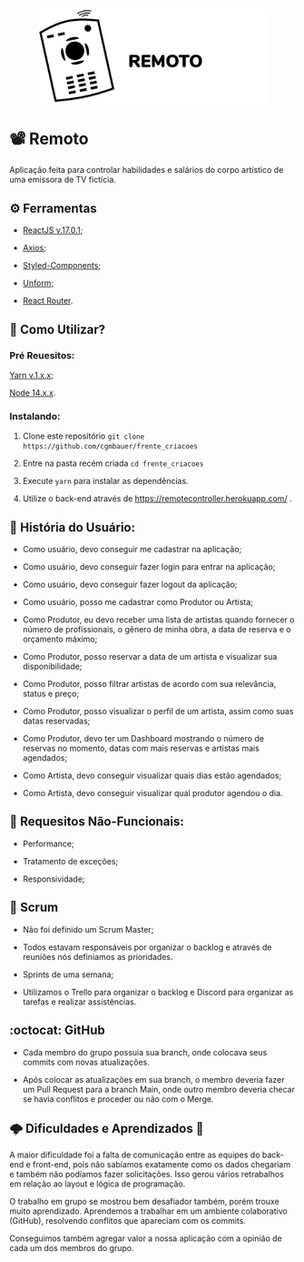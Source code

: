 <p align="center">
  <img src='https://github.com/cgmbauer/assets/blob/master/logo/Remoto.svg' alt='Remoto logo' width="400px" />
</p>


# :film_projector: Remoto

Aplicação feita para controlar habilidades e salários do corpo artístico de uma emissora de TV fictícia.

## :gear: Ferramentas

- [ReactJS v.17.0.1](https://reactjs.org/);

- [Axios](https://github.com/axios/axios);

- [Styled-Components](https://styled-components.com/);

- [Unform](https://github.com/Rocketseat/unform);

- [React Router](https://github.com/ReactTraining/react-router).

## :wrench: Como Utilizar?

### Pré Reuesitos:

[Yarn v.1.x.x](https://classic.yarnpkg.com/en/docs/install);

[Node 14.x.x](https://nodejs.org/en/).

### Instalando:

1. Clone este repositório `git clone https://github.com/cgmbauer/frente_criacoes`

2. Entre na pasta recém criada `cd frente_criacoes`

3. Execute `yarn` para instalar as dependências.

4. Utilize o back-end através de https://remotecontroller.herokuapp.com/ .

## :green_book: História do Usuário:

- Como usuário, devo conseguir me cadastrar na aplicação;

- Como usuário, devo conseguir fazer login para entrar na aplicação;

- Como usuário, devo conseguir fazer logout da aplicação;

- Como usuário, posso me cadastrar como Produtor ou Artista;

- Como Produtor, eu devo receber uma lista de artistas quando fornecer o número de profissionais, o gênero de minha obra, a data de reserva e o orçamento máximo;

- Como Produtor, posso reservar a data de um artista e visualizar sua disponibilidade;

- Como Produtor, posso filtrar artistas de acordo com sua relevância, status e preço;

- Como Produtor, posso visualizar o perfil de um artista, assim como suas datas reservadas;

- Como Produtor, devo ter um Dashboard mostrando o número de reservas no momento, datas com mais reservas e artistas mais agendados;

- Como Artista, devo conseguir visualizar quais dias estão agendados;

- Como Artista, devo conseguir visualizar qual produtor agendou o dia.

## :pushpin: Requesitos Não-Funcionais:

- Performance;

- Tratamento de exceções;

- Responsividade;

## :rugby_football: Scrum

- Não foi definido um Scrum Master;

- Todos estavam responsáveis por organizar o backlog e através de reuniões nós definiamos as prioridades.

- Sprints de uma semana;

- Utilizamos o Trello para organizar o backlog e Discord para organizar as tarefas e realizar assistências.

## :octocat: GitHub

- Cada membro do grupo possuia sua branch, onde colocava seus commits com novas atualizações.

- Após colocar as atualizações em sua branch, o membro deveria fazer um Pull Request para a branch Main, onde outro membro deveria checar se havia conflitos e proceder ou não com o Merge.

## :cloud_with_lightning: Dificuldades e Aprendizados :star2:

A maior dificuldade foi a falta de comunicação entre as equipes do back-end e front-end, pois não sabíamos exatamente como os dados chegariam e também não podíamos fazer solicitações. Isso gerou vários retrabalhos em relação ao layout e lógica de programação.

O trabalho em grupo se mostrou bem desafiador também, porém trouxe muito aprendizado. Aprendemos a trabalhar em um ambiente colaborativo (GitHub), resolvendo conflitos que apareciam com os commits.

Conseguimos também agregar valor a nossa aplicação com a opinião de cada um dos membros do grupo.


